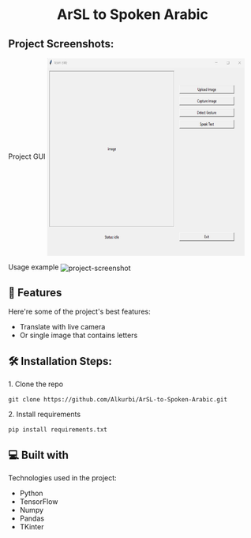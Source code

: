 <h1 align="center" id="title">ArSL to Spoken Arabic</h1>

<h2>Project Screenshots:</h2>

Project GUI
<img align='center' src="https://github.com/Alkurbi/ArSL-to-Spoken-Arabic/blob/main/gui.png" alt="project-screenshot" width="400" height="400/">
<br/>

Usage example
<img align='center' src="https://github.com/Alkurbi/ArSL-to-Spoken-Arabic/blob/main/example.gif" alt="project-screenshot" width="400" height="400/">
  
  
<h2>🧐 Features</h2>

Here're some of the project's best features:

*   Translate with live camera
*   Or single image that contains letters

<h2>🛠️ Installation Steps:</h2>

<p>1. Clone the repo</p>

```
git clone https://github.com/Alkurbi/ArSL-to-Spoken-Arabic.git
```

<p>2. Install requirements</p>

```
pip install requirements.txt
```

  
  
<h2>💻 Built with</h2>

Technologies used in the project:

*   Python
*   TensorFlow
*   Numpy
*   Pandas
*   TKinter
